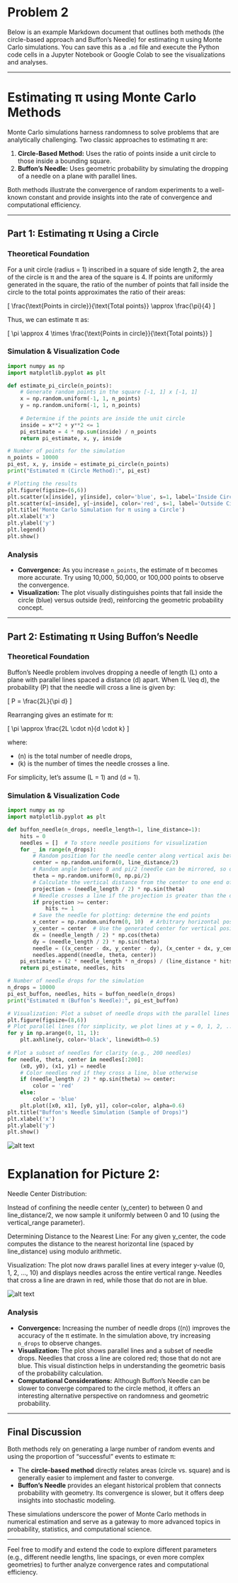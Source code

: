 # Problem 2
Below is an example Markdown document that outlines both methods (the circle-based approach and Buffon’s Needle) for estimating π using Monte Carlo simulations. You can save this as a `.md` file and execute the Python code cells in a Jupyter Notebook or Google Colab to see the visualizations and analyses.

---

# Estimating π using Monte Carlo Methods

Monte Carlo simulations harness randomness to solve problems that are analytically challenging. Two classic approaches to estimating π are:

1. **Circle-Based Method:** Uses the ratio of points inside a unit circle to those inside a bounding square.
2. **Buffon’s Needle:** Uses geometric probability by simulating the dropping of a needle on a plane with parallel lines.

Both methods illustrate the convergence of random experiments to a well-known constant and provide insights into the rate of convergence and computational efficiency.

---

## Part 1: Estimating π Using a Circle

### Theoretical Foundation

For a unit circle (radius = 1) inscribed in a square of side length 2, the area of the circle is π and the area of the square is 4. If points are uniformly generated in the square, the ratio of the number of points that fall inside the circle to the total points approximates the ratio of their areas:

\[
\frac{\text{Points in circle}}{\text{Total points}} \approx \frac{\pi}{4}
\]

Thus, we can estimate π as:

\[
\pi \approx 4 \times \frac{\text{Points in circle}}{\text{Total points}}
\]

### Simulation & Visualization Code

```python
import numpy as np
import matplotlib.pyplot as plt

def estimate_pi_circle(n_points):
    # Generate random points in the square [-1, 1] x [-1, 1]
    x = np.random.uniform(-1, 1, n_points)
    y = np.random.uniform(-1, 1, n_points)
    
    # Determine if the points are inside the unit circle
    inside = x**2 + y**2 <= 1
    pi_estimate = 4 * np.sum(inside) / n_points
    return pi_estimate, x, y, inside

# Number of points for the simulation
n_points = 10000
pi_est, x, y, inside = estimate_pi_circle(n_points)
print("Estimated π (Circle Method):", pi_est)

# Plotting the results
plt.figure(figsize=(6,6))
plt.scatter(x[inside], y[inside], color='blue', s=1, label='Inside Circle')
plt.scatter(x[~inside], y[~inside], color='red', s=1, label='Outside Circle')
plt.title('Monte Carlo Simulation for π using a Circle')
plt.xlabel('x')
plt.ylabel('y')
plt.legend()
plt.show()
```

### Analysis

- **Convergence:** As you increase `n_points`, the estimate of π becomes more accurate. Try using 10,000, 50,000, or 100,000 points to observe the convergence.
- **Visualization:** The plot visually distinguishes points that fall inside the circle (blue) versus outside (red), reinforcing the geometric probability concept.

---

## Part 2: Estimating π Using Buffon’s Needle

### Theoretical Foundation

Buffon’s Needle problem involves dropping a needle of length \(L\) onto a plane with parallel lines spaced a distance \(d\) apart. When \(L \leq d\), the probability \(P\) that the needle will cross a line is given by:

\[
P = \frac{2L}{\pi d}
\]

Rearranging gives an estimate for π:

\[
\pi \approx \frac{2L \cdot n}{d \cdot k}
\]

where:
- \(n\) is the total number of needle drops,
- \(k\) is the number of times the needle crosses a line.

For simplicity, let’s assume \(L = 1\) and \(d = 1\).

### Simulation & Visualization Code

```python
import numpy as np
import matplotlib.pyplot as plt

def buffon_needle(n_drops, needle_length=1, line_distance=1):
    hits = 0
    needles = []  # To store needle positions for visualization
    for _ in range(n_drops):
        # Random position for the needle center along vertical axis between 0 and line_distance/2
        center = np.random.uniform(0, line_distance/2)
        # Random angle between 0 and pi/2 (needle can be mirrored, so only need a quadrant)
        theta = np.random.uniform(0, np.pi/2)
        # Calculate the vertical distance from the center to one end of the needle
        projection = (needle_length / 2) * np.sin(theta)
        # Needle crosses a line if the projection is greater than the distance from the center to the nearest line
        if projection >= center:
            hits += 1
        # Save the needle for plotting: determine the end points
        x_center = np.random.uniform(0, 10)  # Arbitrary horizontal position for visualization
        y_center = center  # Use the generated center for vertical position
        dx = (needle_length / 2) * np.cos(theta)
        dy = (needle_length / 2) * np.sin(theta)
        needle = ((x_center - dx, y_center - dy), (x_center + dx, y_center + dy))
        needles.append((needle, theta, center))
    pi_estimate = (2 * needle_length * n_drops) / (line_distance * hits) if hits else None
    return pi_estimate, needles, hits

# Number of needle drops for the simulation
n_drops = 10000
pi_est_buffon, needles, hits = buffon_needle(n_drops)
print("Estimated π (Buffon’s Needle):", pi_est_buffon)

# Visualization: Plot a subset of needle drops with the parallel lines
plt.figure(figsize=(8,6))
# Plot parallel lines (for simplicity, we plot lines at y = 0, 1, 2, ... up to 10)
for y in np.arange(0, 11, 1):
    plt.axhline(y, color='black', linewidth=0.5)
    
# Plot a subset of needles for clarity (e.g., 200 needles)
for needle, theta, center in needles[:200]:
    (x0, y0), (x1, y1) = needle
    # Color needles red if they cross a line, blue otherwise
    if (needle_length / 2) * np.sin(theta) >= center:
        color = 'red'
    else:
        color = 'blue'
    plt.plot([x0, x1], [y0, y1], color=color, alpha=0.6)
plt.title("Buffon's Needle Simulation (Sample of Drops)")
plt.xlabel('x')
plt.ylabel('y')
plt.show()
```

![alt text](image-3.png)

# Explanation for Picture 2:

Needle Center Distribution:

Instead of confining the needle center (y_center) to between 0 and line_distance/2, we now sample it uniformly between 0 and 10 (using the vertical_range parameter).

Determining Distance to the Nearest Line:
For any given y_center, the code computes the distance to the nearest horizontal line (spaced by line_distance) using modulo arithmetic.

Visualization:
The plot now draws parallel lines at every integer y-value (0, 1, 2, ..., 10) and displays needles across the entire vertical range. Needles that cross a line are drawn in red, while those that do not are in blue.

![alt text](image-4.png)

### Analysis

- **Convergence:** Increasing the number of needle drops (\(n\)) improves the accuracy of the π estimate. In the simulation above, try increasing `n_drops` to observe changes.
- **Visualization:** The plot shows parallel lines and a subset of needle drops. Needles that cross a line are colored red; those that do not are blue. This visual distinction helps in understanding the geometric basis of the probability calculation.
- **Computational Considerations:** Although Buffon’s Needle can be slower to converge compared to the circle method, it offers an interesting alternative perspective on randomness and geometric probability.

---

## Final Discussion

Both methods rely on generating a large number of random events and using the proportion of “successful” events to estimate π:

- The **circle-based method** directly relates areas (circle vs. square) and is generally easier to implement and faster to converge.
- **Buffon’s Needle** provides an elegant historical problem that connects probability with geometry. Its convergence is slower, but it offers deep insights into stochastic modeling.

These simulations underscore the power of Monte Carlo methods in numerical estimation and serve as a gateway to more advanced topics in probability, statistics, and computational science.

---

Feel free to modify and extend the code to explore different parameters (e.g., different needle lengths, line spacings, or even more complex geometries) to further analyze convergence rates and computational efficiency.